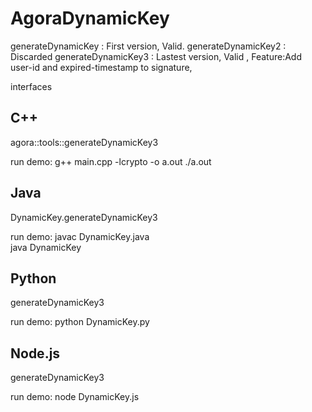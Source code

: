 # AgoraDynamicKey

generateDynamicKey  : First version, Valid.
generateDynamicKey2 : Discarded 
generateDynamicKey3 : Lastest version, Valid , Feature:Add user-id and expired-timestamp to signature, 

interfaces

## C++
agora::tools::generateDynamicKey3

run demo:
g++ main.cpp -lcrypto -o a.out
./a.out

## Java
DynamicKey.generateDynamicKey3

run demo:
javac DynamicKey.java   
java DynamicKey

## Python
generateDynamicKey3

run demo:
python DynamicKey.py 

## Node.js
generateDynamicKey3

run demo:
node DynamicKey.js

